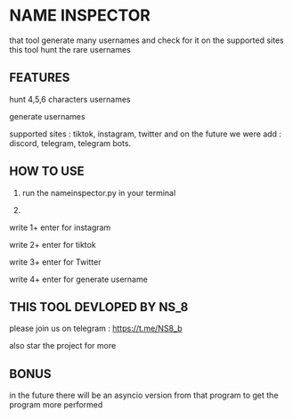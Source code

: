 # NAME INSPECTOR 
that tool generate many usernames and check for it on the supported sites this tool hunt the rare usernames 

## FEATURES 
hunt 4,5,6 characters usernames 

generate usernames

supported sites : tiktok, instagram, twitter and on the future we were add : discord, telegram, telegram bots.

## HOW TO USE

1. run the nameinspector.py in your terminal

2.
write 1+ enter for instagram

write 2+ enter for tiktok 

write 3+ enter for Twitter 

write 4+ enter for generate username 





## THIS TOOL DEVLOPED BY NS_8
please join us on telegram : https://t.me/NS8_b

also star the project for more 

## BONUS
in the future there will be an asyncio version from that program to get the program more performed 
